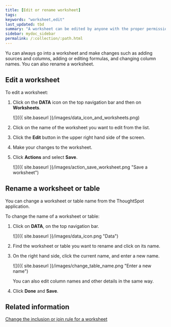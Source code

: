 ```yaml
---
title: [Edit or rename worksheet]
tags:
keywords: "worksheet,edit"
last_updated: tbd
summary: "A worksheet can be edited by anyone with the proper permissions."
sidebar: mydoc_sidebar
permalink: /:collection/:path.html
---
```

Yu can always go into a worksheet and make changes such as adding sources and columns, adding or editing formulas, and changing column names. You can also rename a worksheet.

## Edit a worksheet

To edit a worksheet:

1. Click on the **DATA** icon on the top navigation bar and then on **Worksheets**.

    ![]({{ site.baseurl }}/images/data_icon_and_worksheets.png)

2. Click on the name of the worksheet you want to edit from the list.
3. Click the **Edit** button in the upper right hand side of the screen.
4. Make your changes to the worksheet.
5.  Click **Actions** and select **Save**.

    ![]({{ site.baseurl }}/images/action_save_worksheet.png "Save a worksheet")



## Rename a worksheet or table

You can change a worksheet or table name from the ThoughtSpot application.

To change the name of a worksheet or table:

1. Click on **DATA**, on the top navigation bar.

     ![]({{ site.baseurl }}/images/data_icon.png "Data")

2. Find the worksheet or table you want to rename and click on its name.
3. On the right hand side, click the current name, and enter a new name.

     ![]({{ site.baseurl }}/images/change_table_name.png "Enter a new name")

    You can also edit column names and other details in the same way.

4. Click **Done** and **Save**.

## Related information

[Change the inclusion or join rule for a worksheet](/admin/worksheets/change-inclusion-rule.html)
